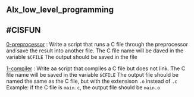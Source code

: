 ## Alx_low_level_programming
## #CISFUN

[0-preprocessor](./0-preprocessor) : Write a script that runs a C file through the preprocessor and save the result into another file.
      The C file name will be daved in the variable `$CFILE`
      The output should be saved in the file

[1-compiler](./1-compiler) : Write aa script that compiles a C file but does not link.
       The C file name will be saved in the variable `$CFILE`
       The output file should be named the same as the C file, but with the extensison `.o` instead of `.c`
               Example: if the C file is `main.c`, the output file should be `main.o`
